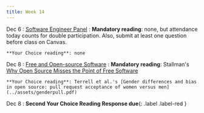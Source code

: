 ```yaml
---
title: Week 14
---
```


Dec 6
: [Software Engineer Panel](https://njit.webex.com/njit/j.php?MTID=mbd7b3aafcb37c1ea74d76cb0846956c9)
  : **Mandatory reading**: none, but attendance today counts for double participation. Also, submit at least one question before
  class on Canvas.

    **Your Choice reading**: none

Dec 8
: [Free and Open-source Software](../assets/lecture-16-floss.pdf)
  : **Mandatory reading**: Stallman's [Why Open Source Misses the Point of Free Software](https://www.gnu.org/philosophy/open-source-misses-the-point.en.html)

    **Your Choice reading**: Terrell et al.'s [Gender differences and bias in open source: pull request acceptance of women versus men](../assets/genderpull.pdf)

Dec 8
 : **Second Your Choice Reading Response due**{: .label .label-red } 
